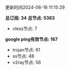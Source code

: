 更新时间2024-06-16 11:15:29

**总订阅: 34**
**总节点: 5383**
- vless节点: 7

**google ping有效节点: 167**
- trojan节点: 61
- ss节点: 48
- v2ray节点: 58
